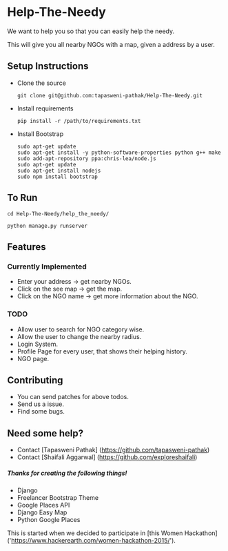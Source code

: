 # Help-The-Needy

We want to help you so that you can easily help the needy.

This will give you all nearby NGOs with a map, given a address by a user.


## Setup Instructions

* Clone the source

	```
	git clone git@github.com:tapasweni-pathak/Help-The-Needy.git
	```
* Install requirements

	```
	pip install -r /path/to/requirements.txt
	```
* Install Bootstrap

	```
	sudo apt-get update
	sudo apt-get install -y python-software-properties python g++ make
	sudo add-apt-repository ppa:chris-lea/node.js
	sudo apt-get update
	sudo apt-get install nodejs
	sudo npm install bootstrap
	```


## To Run

```
cd Help-The-Needy/help_the_needy/

python manage.py runserver
```


## Features
### Currently Implemented

* Enter your address -> get nearby NGOs.
* Click on the see map -> get the map.
* Click on the NGO name -> get more information about the NGO.



### TODO

* Allow user to search for NGO category wise.
* Allow the user to change the nearby radius.
* Login System.
* Profile Page for every user, that shows their helping history.
* NGO page.



## Contributing

* You can send patches for above todos.
* Send us a issue.
* Find some bugs.



## Need some help?

* Contact [Tapasweni Pathak] (https://github.com/tapasweni-pathak)
* Contact [Shaifali Aggarwal] (https://github.com/exploreshaifali)



##### Thanks for creating the following things!

* Django
* Freelancer Bootstrap Theme
* Google Places API
* Django Easy Map
* Python Google Places





This is started when we decided to participate in [this Women Hackathon] ('https://www.hackerearth.com/women-hackathon-2015/').

